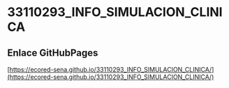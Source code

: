 # **33110293_INFO_SIMULACION_CLINICA**

## **Enlace GitHubPages**

[https://ecored-sena.github.io/33110293_INFO_SIMULACION_CLINICA/](https://ecored-sena.github.io/33110293_INFO_SIMULACION_CLINICA/)

#
